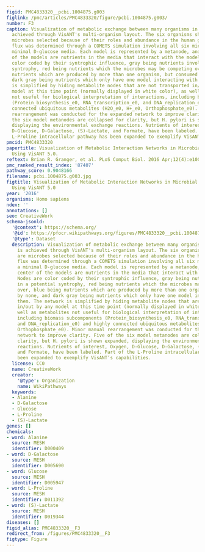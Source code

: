 ```yaml
---
figid: PMC4833320__pcbi.1004875.g003
figlink: /pmc/articles/PMC4833320/figure/pcbi.1004875.g003/
number: F3
caption: Visualization of metabolic exchange between many organisms in a system is
  achieved through VisANT's multi-organism layout. The six organisms shown here are
  microbes selected because of their roles and abundance in the human gut. Metabolic
  flux was determined through a COMETS simulation involving all six microbes in a
  minimal D-glucose media. Each model is represented by a metanode, and in the center
  of the models are nutrients in the media that interact with the models. Nodes are
  color coded by their syntrophic influence, gray being nutrients involved in a potential
  syntrophy, red being nutrients which the microbes may be competing over, blue being
  nutrients which are produced by more than one organism, but consumed by none, and
  dark gray being nutrients which only have one model interacting with them. The network
  is simplified by hiding metabolite nodes that are not transported in/out by any
  model at this time point (normally displayed in white color), as well as metabolites
  not useful for biological interpretation of interactions, including biomass subcomponents
  (Protein_biosynthesis_e0, RNA_transcription_e0, and DNA_replication_e0) and highly
  connected ubiquitous metabolites (H2O_e0, H+_e0, Orthophosphate_e0). Minor manual
  rearrangement was conducted for the expanded network to improve clarity. Five of
  the six model metanodes are collapsed for clarity, but H. pylori is shown expanded,
  displaying the environmental exchange reactions. Nutrients of interest, Oxygen,
  D-Glucose, D-Galactose, (S)-Lactate, and Formate, have been labeled. Part of the
  L-Proline intracellular pathway has been expanded to exemplify VisANT’s capabilities.
pmcid: PMC4833320
papertitle: Visualization of Metabolic Interaction Networks in Microbial Communities
  Using VisANT 5.0.
reftext: Brian R. Granger, et al. PLoS Comput Biol. 2016 Apr;12(4):e1004875.
pmc_ranked_result_index: '87407'
pathway_score: 0.9048166
filename: pcbi.1004875.g003.jpg
figtitle: Visualization of Metabolic Interaction Networks in Microbial Communities
  Using VisANT 5.0
year: '2016'
organisms: Homo sapiens
ndex: ''
annotations: []
seo: CreativeWork
schema-jsonld:
  '@context': https://schema.org/
  '@id': https://pfocr.wikipathways.org/figures/PMC4833320__pcbi.1004875.g003.html
  '@type': Dataset
  description: Visualization of metabolic exchange between many organisms in a system
    is achieved through VisANT's multi-organism layout. The six organisms shown here
    are microbes selected because of their roles and abundance in the human gut. Metabolic
    flux was determined through a COMETS simulation involving all six microbes in
    a minimal D-glucose media. Each model is represented by a metanode, and in the
    center of the models are nutrients in the media that interact with the models.
    Nodes are color coded by their syntrophic influence, gray being nutrients involved
    in a potential syntrophy, red being nutrients which the microbes may be competing
    over, blue being nutrients which are produced by more than one organism, but consumed
    by none, and dark gray being nutrients which only have one model interacting with
    them. The network is simplified by hiding metabolite nodes that are not transported
    in/out by any model at this time point (normally displayed in white color), as
    well as metabolites not useful for biological interpretation of interactions,
    including biomass subcomponents (Protein_biosynthesis_e0, RNA_transcription_e0,
    and DNA_replication_e0) and highly connected ubiquitous metabolites (H2O_e0, H+_e0,
    Orthophosphate_e0). Minor manual rearrangement was conducted for the expanded
    network to improve clarity. Five of the six model metanodes are collapsed for
    clarity, but H. pylori is shown expanded, displaying the environmental exchange
    reactions. Nutrients of interest, Oxygen, D-Glucose, D-Galactose, (S)-Lactate,
    and Formate, have been labeled. Part of the L-Proline intracellular pathway has
    been expanded to exemplify VisANT’s capabilities.
  license: CC0
  name: CreativeWork
  creator:
    '@type': Organization
    name: WikiPathways
  keywords:
  - Alanine
  - D-Galactose
  - Glucose
  - L-Proline
  - (S)-Lactate
genes: []
chemicals:
- word: Alanine
  source: MESH
  identifier: D000409
- word: D-Galactose
  source: MESH
  identifier: D005690
- word: Glucose
  source: MESH
  identifier: D005947
- word: L-Proline
  source: MESH
  identifier: D011392
- word: (S)-Lactate
  source: MESH
  identifier: D019344
diseases: []
figid_alias: PMC4833320__F3
redirect_from: /figures/PMC4833320__F3
figtype: Figure
---
```

